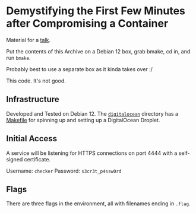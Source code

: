 Demystifying the First Few Minutes after Compromising a Container
=================================================================
Material for a [talk](https://docs.google.com/presentation/d/1EVCWDs67aY7Q5gLDgKzot1HtbCtO8vRD99zRLLBE4rE).

Put the contents of this Archive on a Debian 12 box, grab bmake, cd in, and run
`bmake`.

Probably best to use a separate box as it kinda takes over :/

This code.  It's not good.

Infrastructure
--------------
Developed and Tested on Debian 12.  The [`digitalocean`](./digitalocean)
directory has a [Makefile](./digitalocean/Makefile) for spinning up and setting
up a DigitalOcean Droplet.

Initial Access
--------------
A service will be listening for HTTPS connections on port 4444 with a
self-signed certificate.

Username: `checker`
Password: `s3cr3t_p4ssw0rd`

Flags
-----
There are three flags in the environment, all with filenames ending in `.flag`.
